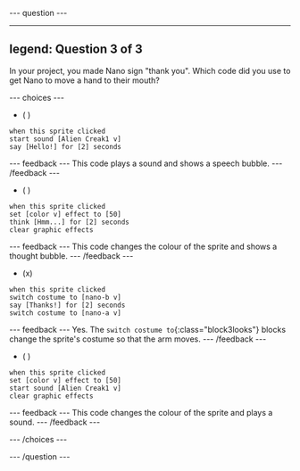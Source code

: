 
--- question ---

---
legend: Question 3 of 3
---

In your project, you made Nano sign "thank you". Which code did you use to get Nano to move a hand to their mouth?

--- choices ---

- ( )
```blocks3
when this sprite clicked
start sound [Alien Creak1 v]
say [Hello!] for [2] seconds
```

  --- feedback ---
This code plays a sound and shows a speech bubble.
  --- /feedback ---

- ( )
```blocks3
when this sprite clicked
set [color v] effect to [50]
think [Hmm...] for [2] seconds
clear graphic effects
```

  --- feedback ---
This code changes the colour of the sprite and shows a thought bubble.
  --- /feedback ---

- (x)
```blocks3
when this sprite clicked
switch costume to [nano-b v]
say [Thanks!] for [2] seconds
switch costume to [nano-a v]
```

  --- feedback ---
Yes. The `switch costume to`{:class="block3looks"} blocks change the sprite's costume so that the arm moves.
  --- /feedback ---

- ( )
```blocks3
when this sprite clicked
set [color v] effect to [50]
start sound [Alien Creak1 v]
clear graphic effects
```

  --- feedback ---
This code changes the colour of the sprite and plays a sound.
  --- /feedback ---

--- /choices ---

--- /question ---
